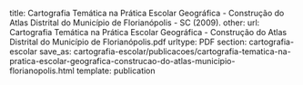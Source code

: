 title: Cartografia Temática na Prática Escolar Geográfica - Construção do Atlas Distrital do Município de Florianópolis - SC (2009).
other:
url: Cartografia Temática na Prática Escolar Geográfica - Construção do Atlas Distrital do Município de Florianópolis.pdf
urltype: PDF
section: cartografia-escolar
save_as: cartografia-escolar/publicacoes/cartografia-tematica-na-pratica-escolar-geografica-construcao-do-atlas-municipio-florianopolis.html
template: publication
